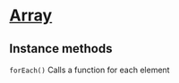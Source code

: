 # [Array](https://developer.mozilla.org/en-US/docs/Web/JavaScript/Reference/Global_Objects/Array)

## Instance methods

`forEach()` Calls a function for each element
